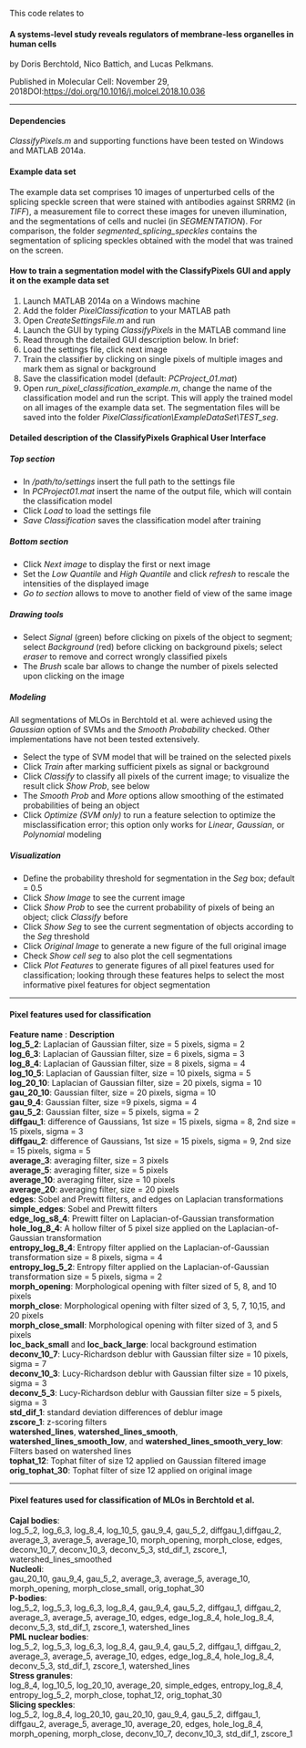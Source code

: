 This code relates to

#### A systems-level study reveals regulators of membrane-less organelles in human cells
by Doris Berchtold, Nico Battich, and Lucas Pelkmans. 

Published in Molecular Cell: November 29, 2018DOI:https://doi.org/10.1016/j.molcel.2018.10.036

*** 
  
#### Dependencies
*ClassifyPixels.m* and supporting functions have been tested on Windows and MATLAB 2014a.  

#### Example data set
The example data set comprises 10 images of unperturbed cells of the splicing speckle screen that were stained with antibodies against SRRM2 (in *TIFF*), a measurement file to correct these images for uneven illumination, and the segmentations of cells and nuclei (in *SEGMENTATION*). For comparison, the folder *segmented_splicing_speckles* contains the segmentation of splicing speckles obtained with the model that was trained on the screen.  

#### How to train a segmentation model with the ClassifyPixels GUI and apply it on the example data set  

1.	Launch MATLAB 2014a on a Windows machine  
2.	Add the folder *PixelClassification* to your MATLAB path  
3.	Open *CreateSettingsFile.m* and run  
4.	Launch the GUI by typing *ClassifyPixels* in the MATLAB command line  
5.	Read through the detailed GUI description below. In brief:  
6.	Load the settings file, click next image  
7.	Train the classifier by clicking on single pixels of multiple images and mark them as signal or background  
8.	Save the classification model (default: *PCProject_01.mat*)  
9.	Open *run_pixel_classification_example.m*, change the name of the classification model and run the script. This will apply the trained model on all images of the example data set. The segmentation files will be saved into the folder *PixelClassification\ExampleDataSet\TEST_seg*.  

#### Detailed description of the ClassifyPixels Graphical User Interface  
##### Top section  
* In */path/to/settings* insert the full path to the settings file  
* In *PCProject01.mat* insert the name of the output file, which will contain the classification model
* Click *Load* to load the settings file
* *Save Classification* saves the classification model after training  

##### Bottom section
* Click *Next image* to display the first or next image
* Set the *Low Quantile* and *High Quantile* and click *refresh* to rescale the intensities of the displayed image
* *Go to section* allows to move to another field of view of the same image  

##### Drawing tools
* Select *Signal* (green) before clicking on pixels of the object to segment; select *Background* (red) before clicking on background pixels; select *eraser* to remove and correct wrongly classified pixels 
* The *Brush* scale bar allows to change the number of pixels selected upon clicking on the image  

##### Modeling
All segmentations of MLOs in Berchtold et al. were achieved using the *Gaussian* option of SVMs and the *Smooth Probability* checked. Other implementations have not been tested extensively.  

* Select the type of SVM model that will be trained on the selected pixels
* Click *Train* after marking sufficient pixels as signal or background
* Click *Classify* to classify all pixels of the current image; to visualize the result click *Show Prob*, see below
* The *Smooth Prob* and *More* options allow smoothing of the estimated probabilities of being an object 
* Click *Optimize (SVM only)* to run a feature selection to optimize the misclassification error; this option only works for *Linear*, *Gaussian*, or *Polynomial* modeling  

##### Visualization
* Define the probability threshold for segmentation in the *Seg* box; default = 0.5
* Click *Show Image* to see the current image
* Click *Show Prob* to see the current probability of pixels of being an object; click *Classify* before 
* Click *Show Seg* to see the current segmentation of objects according to the *Seg* threshold
* Click *Original Image* to generate a new figure of the full original image
* Check *Show cell seg* to also plot the cell segmentations
* Click *Plot Features* to generate figures of all pixel features used for classification; looking through these features helps to select the most informative pixel features for object segmentation  

*** 
  
#### Pixel features used for classification
**Feature name** : **Description**  
**log_5_2**: Laplacian of Gaussian filter, size = 5 pixels, sigma = 2  
**log_6_3**: Laplacian of Gaussian filter, size = 6 pixels, sigma = 3  
**log_8_4**: Laplacian of Gaussian filter, size = 8 pixels, sigma = 4  
**log_10_5**: Laplacian of Gaussian filter, size = 10 pixels, sigma = 5  
**log_20_10**: Laplacian of Gaussian filter, size = 20 pixels, sigma = 10  
**gau_20_10**: Gaussian filter, size = 20 pixels, sigma = 10  
**gau_9_4**: Gaussian filter, size =9 pixels, sigma = 4  
**gau_5_2**: Gaussian filter, size = 5 pixels, sigma = 2  
**diffgau_1**: difference of Gaussians, 1st size = 15 pixels, sigma = 8, 2nd size = 15 pixels, sigma = 3   
**diffgau_2**: difference of Gaussians, 1st size = 15 pixels, sigma = 9, 2nd size = 15 pixels, sigma = 5  
**average_3**: averaging filter, size = 3 pixels  
**average_5**: averaging filter, size = 5 pixels  
**average_10**: averaging filter, size = 10 pixels  
**average_20**: averaging filter, size = 20 pixels  
**edges**:  Sobel and Prewitt filters, and edges on Laplacian transformations  
**simple_edges**: Sobel and Prewitt filters  
**edge_log_s8_4**: Prewitt filter on Laplacian-of-Gaussian transformation  
**hole_log_8_4**: A hollow filter of 5 pixel size applied on the Laplacian-of-Gaussian transformation  
**entropy_log_8_4**: Entropy filter applied on the Laplacian-of-Gaussian transformation size = 8 pixels, sigma = 4  
**entropy_log_5_2**: Entropy filter applied on the Laplacian-of-Gaussian transformation size = 5 pixels, sigma = 2  
**morph_opening**: Morphological opening with filter sized of 5, 8, and 10 pixels  
**morph_close**: Morphological opening with filter sized of 3, 5, 7, 10,15, and 20 pixels  
**morph_close_small**: Morphological opening with filter sized of 3, and 5 pixels  
**loc_back_small** and **loc_back_large**: local background estimation  
**deconv_10_7**: Lucy-Richardson deblur with Gaussian filter size = 10 pixels, sigma = 7  
**deconv_10_3**: Lucy-Richardson deblur with Gaussian filter size = 10 pixels, sigma = 3  
**deconv_5_3**: Lucy-Richardson deblur with Gaussian filter size = 5 pixels, sigma = 3  
**std_dif_1**:  standard deviation differences of deblur image  
**zscore_1**: z-scoring filters  
**watershed_lines**, **watershed_lines_smooth**, **watershed_lines_smooth_low**, and **watershed_lines_smooth_very_low**: Filters based on watershed lines  
**tophat_12**: Tophat filter of size 12 applied on Gaussian filtered image  
**orig_tophat_30**: Tophat filter of size 12 applied on original image  

*** 
  
#### Pixel features used for classification of MLOs in Berchtold et al.
**Cajal bodies**:  
log_5_2, log_6_3, log_8_4, log_10_5, gau_9_4, gau_5_2, diffgau_1,diffgau_2, average_3, average_5, average_10, morph_opening, morph_close, edges, deconv_10_7, deconv_10_3, deconv_5_3, std_dif_1, zscore_1, watershed_lines_smoothed  
**Nucleoli**:  
gau_20_10, gau_9_4, gau_5_2, average_3, average_5, average_10, morph_opening, morph_close_small, orig_tophat_30  
**P-bodies**:  
log_5_2, log_5_3, log_6_3, log_8_4, gau_9_4, gau_5_2, diffgau_1, diffgau_2, average_3, average_5, average_10, edges, edge_log_8_4, hole_log_8_4, deconv_5_3, std_dif_1, zscore_1, watershed_lines  
**PML nuclear bodies**:  
log_5_2, log_5_3, log_6_3, log_8_4, gau_9_4, gau_5_2, diffgau_1, diffgau_2, average_3, average_5, average_10, edges, edge_log_8_4, hole_log_8_4, deconv_5_3, std_dif_1, zscore_1, watershed_lines  
**Stress granules**:  
log_8_4, log_10_5, log_20_10, average_20, simple_edges, entropy_log_8_4, entropy_log_5_2, morph_close, tophat_12, orig_tophat_30  
**Slicing speckles**:  
log_5_2, log_8_4, log_20_10, gau_20_10, gau_9_4, gau_5_2, diffgau_1, diffgau_2, average_5, average_10, average_20, edges, hole_log_8_4, morph_opening, morph_close, deconv_10_7, deconv_10_3, std_dif_1, zscore_1  

